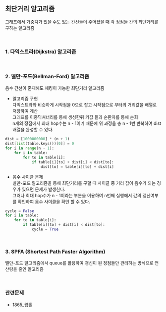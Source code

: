 ## 최단거리 알고리즘
그래프에서 가중치가 있을 수도 있는 간선들이 주어졌을 때 각 정점들 간의 최단거리를 구하는 알고리즘 

<br>

### 1. 다익스트라(Dijkstra) 알고리즘

<br>

### 2. 벨만-포드(Bellman-Ford) 알고리즘 
음수 간선이 존재해도 체킹이 가능한 최단거리 알고리즘  
* 알고리즘 구현  
다익스트라와 비슷하게 시작점을 0으로 잡고 시작점으로 부터의 거리값을 배열로 저장하여 계산  
그래프를 이중딕셔너리를 통해 생성한뒤 키값 들과 순환자를 통해 순회  
n개의 정점에서 최대 hop수는 n - 1이기 때문에 위 과정을 총 n - 1번 반복하여 dist 배열을 완성할 수 있다.  
```python
dist = [1000000000] * (n + 1)
dist[list(table.keys())[0]] = 0
for i in range(n - 1):
    for i in table:
        for to in table[i]:
            if table[i][to] + dist[i] < dist[to]:
                dist[to] = table[i][to] + dist[i]
```
  
* 음수 사이클 문제  
벨만-포드 알고리즘을 통해 최단거리를 구할 때 사이클 중 거리 값이 음수가 되는 경우가 있으면 문제가 발생한다.  
그러나 최대 hop수가 n - 1이라는 부분을 이용하여 n번째 실행에서 값의 갱신여부를 확인하여 음수 사이클을 확인 할 수 있다.  
```python
cycle = False
for i in table:
    for to in table[i]:
        if table[i][to] + dist[i] < dist[to]:
            cycle = True
```

<br>

### 3. SPFA (Shortest Path Faster Algorithm) 
벨만-포드 알고리즘에서 queue를 활용하여 갱신이 된 정점들만 관리하는 방식으로 연산량을 줄인 알고리즘

<br>

### 관련문제
* 1865_웜홀
